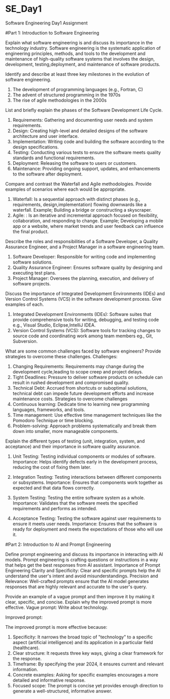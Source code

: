 # SE_Day1
Software Engineering Day1 Assignment

#Part 1: Introduction to Software Engineering

Explain what software engineering is and discuss its importance in the technology industry.
 Software engineering is the systematic application of engineering principles, methods, and tools to the development and maintenance of high-quality software systems that  involves the design, development, testing,deployment, and maintenance of software products.

Identify and describe at least three key milestones in the evolution of software engineering.
1. The development of programming languages (e.g., Fortran, C)
2. The advent of structured programming in the 1970s
3. The rise of agile methodologies in the 2000s

List and briefly explain the phases of the Software Development Life Cycle.
1. Requirements: Gathering and documenting user needs and system requirements.
2. Design: Creating high-level and detailed designs of the software architecture and user interface.
3. Implementation: Writing code and building the software according to the design specifications.
4. Testing: Conducting various tests to ensure the software meets quality standards and functional    requirements.
5. Deployment: Releasing the software to users or customers.
6. Maintenance: Providing ongoing support, updates, and enhancements to the software after deployment.

Compare and contrast the Waterfall and Agile methodologies. Provide examples of scenarios where each would be appropriate.
1. Waterfall: Is a sequential approach with distinct phases (e.g., requirements, design,implementation) flowing downwards like a waterfall. Example; Building a bridge or constructing a skyscraper.
2. Agile: : Is an iterative and incremental approach focused on flexibility, collaboration, and responding to change.
Example; Developing a mobile app or a website, where market trends and user feedback can influence the final product.


Describe the roles and responsibilities of a Software Developer, a Quality Assurance Engineer, and a Project Manager in a software engineering team.
1.  Software Developer: Responsible for writing code and implementing software solutions.
2. Quality Assurance Engineer: Ensures software quality by designing and executing test plans.
3. Project Manager: Oversees the planning, execution, and delivery of software projects.


Discuss the importance of Integrated Development Environments (IDEs) and Version Control Systems (VCS) in the software development process. Give examples of each.
1. Integrated Development Environments (IDEs): Software suites that provide comprehensive tools for writing, debugging, and testing code e.g., Visual Studio, Eclipse,IntelliJ IDEA.
2. Version Control Systems (VCS): Software tools for tracking changes to source code and coordinating work among team members eg., Git, Subversion.


What are some common challenges faced by software engineers? Provide strategies to overcome these challenges.
Challenges: 
1. Changing Requirements: Requirements may change during the development cycle,leading to scope creep and project delays.
2. Tight Deadlines: Pressure to deliver software products on schedule can result in rushed development and compromised quality.
3. Technical Debt: Accrued from shortcuts or suboptimal solutions, technical debt can impede future development efforts and increase maintenance costs.
Strategies to overcome challenges
1. Continuous learning: Dedicate time to learning new programming languages, frameworks, and tools.
2. Time management: Use effective time management techniques like the Pomodoro Technique or time blocking.
3. Problem-solving: Approach problems systematically and break them down into smaller, more manageable components.

Explain the different types of testing (unit, integration, system, and acceptance) and their importance in software quality assurance.
1. Unit Testing: Testing individual components or modules of software.
Importance: Helps identify defects early in the development process, reducing the cost of fixing them later.

2. Integration Testing: Testing interactions between different components or subsystems.
Importance: Ensures that components work together as expected and that data flows correctly.

3. System Testing: Testing the entire software system as a whole.
Importance: Validates that the software meets the specified requirements and performs as intended.

4. Acceptance Testing: Testing the software against user requirements to ensure it meets user needs.
Importance: Ensures that the software is ready for deployment and meets the expectations of those who will use it.



#Part 2: Introduction to AI and Prompt Engineering


Define prompt engineering and discuss its importance in interacting with AI models.
Prompt engineering is crafting questions or instructions in a way that helps get the best responses from AI assistant.
Importance of Prompt Engineering
Clarity and Specificity: Clear and specific prompts help the AI understand the user's intent and avoid misunderstandings.
Precision and Relevance: Well-crafted prompts ensure that the AI model generates responses that are highly relevant and accurate to the user's query.


Provide an example of a vague prompt and then improve it by making it clear, specific, and concise. Explain why the improved prompt is more effective.
Vague prompt:
Write about technology.

Improved prompt:

The improved prompt is more effective because:
1. Specificity: It narrows the broad topic of "technology" to a specific aspect (artificial intelligence) and its application in a particular field (healthcare).
2. Clear structure: It requests three key ways, giving a clear framework for the response.
3. Timeframe: By specifying the year 2024, it ensures current and relevant information.
4. Concrete examples: Asking for specific examples encourages a more detailed and informative response.
5. Focused scope: The prompt is concise yet provides enough direction to generate a well-structured, informative answer.
